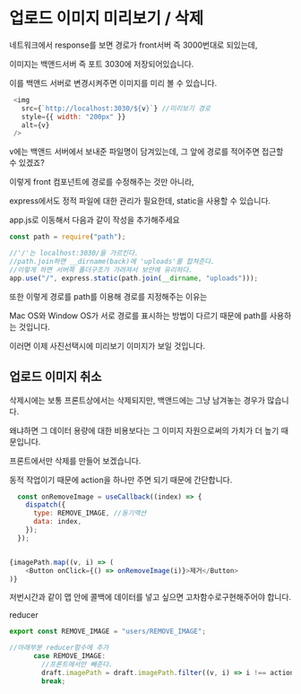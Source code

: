 # 업로드 이미지 미리보기 / 삭제

네트워크에서 response를 보면 경로가 front서버 즉 3000번대로 되있는데, 

이미지는 백앤드서버 즉 포트 3030에 저장되어있습니다. 

이를 백앤드 서버로 변경시켜주면 이미지를 미리 볼 수 있습니다. 

```javascript
 <img
   src={`http://localhost:3030/${v}`} //미리보기 경로
   style={{ width: "200px" }}
   alt={v}
 />
```

v에는 백앤드 서버에서 보내준 파일명이 담겨있는데, 그 앞에 경로를 적어주면 접근할 수 있겠죠?

이렇게 front 컴포넌트에 경로를 수정해주는 것만 아니라,

express에서도 정적 파일에 대한 관리가 필요한데, static을 사용할 수 있습니다. 

app.js로 이동해서 다음과 같이 작성을 추가해주세요

```javascript
const path = require("path");

//'/'는 localhost:3030/을 가르킨다.
//path.join하면 __dirname(back)에 'uploads'를 합쳐준다.
//이렇게 하면 서버쪽 폴더구조가 가려져서 보안에 유리하다.
app.use("/", express.static(path.join(__dirname, "uploads")));
```

또한 이렇게 경로를 path를 이용해 경로를 지정해주는 이유는 

Mac OS와 Window OS가 서로 경로를 표시하는 방법이 다르기 때문에 path를 사용하는 것입니다. 

이러면 이제 사진선택시에 미리보기 이미지가 보일 것입니다. 



## 업로드 이미지 취소 

삭제시에는 보통 프론트상에서는 삭제되지만,  백앤드에는 그냥 남겨놓는 경우가 많습니다. 

왜냐하면 그 데이터 용량에 대한 비용보다는 그 이미지 자원으로써의 가치가 더 높기 때문입니다. 

프론트에서만 삭제를 만들어 보겠습니다. 

동적 작업이기 때문에 action을 하나만 주면 되기 때문에 간단합니다. 

```javascript
  const onRemoveImage = useCallback((index) => {
    dispatch({
      type: REMOVE_IMAGE, //동기액션
      data: index,
    });
  });


{imagePath.map((v, i) => (
    <Button onClick={() => onRemoveImage(i)}>제거</Button>
)}
```

저번시간과 같이 맵 안에 콜백에 데이터를 넣고 싶으면 고차함수로구현해주어야 합니다. 

reducer

```javascript
export const REMOVE_IMAGE = "users/REMOVE_IMAGE";

//아래부분 reducer함수에 추가
      case REMOVE_IMAGE:
        //프론트에서만 빼준다.
        draft.imagePath = draft.imagePath.filter((v, i) => i !== action.data);
        break;
```



